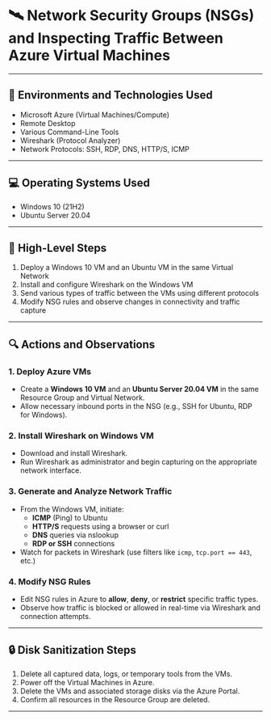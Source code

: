 # 🛰️ Network Security Groups (NSGs) and Inspecting Traffic Between Azure Virtual Machines

---

## 🧰 Environments and Technologies Used

- Microsoft Azure (Virtual Machines/Compute)
- Remote Desktop
- Various Command-Line Tools
- Wireshark (Protocol Analyzer)
- Network Protocols: SSH, RDP, DNS, HTTP/S, ICMP

---

## 💻 Operating Systems Used

- Windows 10 (21H2)
- Ubuntu Server 20.04

---

## 🧭 High-Level Steps

1. Deploy a Windows 10 VM and an Ubuntu VM in the same Virtual Network
2. Install and configure Wireshark on the Windows VM
3. Send various types of traffic between the VMs using different protocols
4. Modify NSG rules and observe changes in connectivity and traffic capture

---

## 🔍 Actions and Observations

### 1. Deploy Azure VMs
- Create a **Windows 10 VM** and an **Ubuntu Server 20.04 VM** in the same Resource Group and Virtual Network.
- Allow necessary inbound ports in the NSG (e.g., SSH for Ubuntu, RDP for Windows).

### 2. Install Wireshark on Windows VM
- Download and install Wireshark.
- Run Wireshark as administrator and begin capturing on the appropriate network interface.

### 3. Generate and Analyze Network Traffic
- From the Windows VM, initiate:
  - **ICMP** (Ping) to Ubuntu
  - **HTTP/S** requests using a browser or curl
  - **DNS** queries via nslookup
  - **RDP or SSH** connections
- Watch for packets in Wireshark (use filters like `icmp`, `tcp.port == 443`, etc.)

### 4. Modify NSG Rules
- Edit NSG rules in Azure to **allow**, **deny**, or **restrict** specific traffic types.
- Observe how traffic is blocked or allowed in real-time via Wireshark and connection attempts.

---

## 🔒 Disk Sanitization Steps

1. Delete all captured data, logs, or temporary tools from the VMs.  
2. Power off the Virtual Machines in Azure.  
3. Delete the VMs and associated storage disks via the Azure Portal.  
4. Confirm all resources in the Resource Group are deleted.  

---

